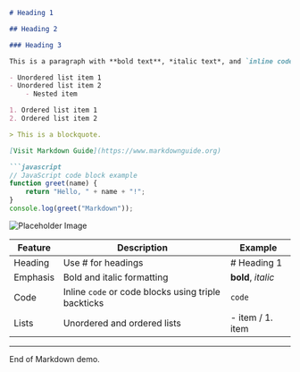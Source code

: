 ```markdown
# Heading 1

## Heading 2

### Heading 3

This is a paragraph with **bold text**, *italic text*, and `inline code`.

- Unordered list item 1
- Unordered list item 2
    - Nested item

1. Ordered list item 1
2. Ordered list item 2

> This is a blockquote.

[Visit Markdown Guide](https://www.markdownguide.org)

```javascript
// JavaScript code block example
function greet(name) {
    return "Hello, " + name + "!";
}
console.log(greet("Markdown"));
```

![Placeholder Image](https://via.placeholder.com/150)

| Feature       | Description                              | Example         |
| ------------- | ---------------------------------------- | --------------- |
| Heading       | Use # for headings                       | # Heading 1     |
| Emphasis      | Bold and italic formatting               | **bold**, *italic* |
| Code          | Inline `code` or code blocks using triple backticks | ```code```     |
| Lists         | Unordered and ordered lists              | - item / 1. item |
    
---

End of Markdown demo.
```
